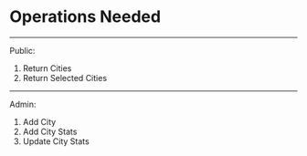 # Operations Needed
---
Public:
1. Return Cities
2. Return Selected Cities 
---
Admin:
1. Add City
2. Add City Stats
3. Update City Stats